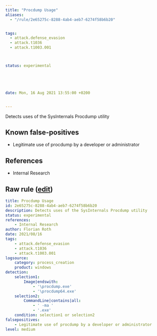 ```yaml
---
title: "Procdump Usage"
aliases:
  - "/rule/2e65275c-8288-4ab4-aeb7-6274f58b6b20"


tags:
  - attack.defense_evasion
  - attack.t1036
  - attack.t1003.001



status: experimental





date: Mon, 16 Aug 2021 13:55:00 +0200


---
```


Detects uses of the SysInternals Procdump utility

<!--more-->


## Known false-positives

* Legitimate use of procdump by a developer or administrator



## References

* Internal Research


## Raw rule ([edit](https://github.com/SigmaHQ/sigma/edit/master/rules/windows/process_creation/proc_creation_win_procdump.yml))
```yaml
title: Procdump Usage
id: 2e65275c-8288-4ab4-aeb7-6274f58b6b20
description: Detects uses of the SysInternals Procdump utility
status: experimental
references:
    - Internal Research
author: Florian Roth
date: 2021/08/16
tags:
    - attack.defense_evasion
    - attack.t1036
    - attack.t1003.001
logsource:
    category: process_creation
    product: windows
detection:
    selection1:
        Image|endswith:
            - '\procdump.exe'
            - '\procdump64.exe'
    selection2:
        CommandLine|contains|all:
            - ' -ma '
            - '.exe'
    condition: selection1 or selection2
falsepositives:
    - Legitimate use of procdump by a developer or administrator
level: medium

```
